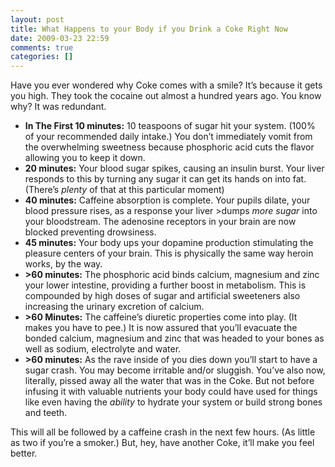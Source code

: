 ```yaml
---
layout: post
title: What Happens to your Body if you Drink a Coke Right Now
date: 2009-03-23 22:59
comments: true
categories: []
---
```

<p>Have you ever wondered why Coke comes with a smile? It’s because it gets you high. They took the cocaine out almost a hundred years ago. You know why? It was redundant.</p> <ul><li><strong>In The First 10 minutes:</strong> 10 teaspoons of sugar hit your system. (100% of your recommended daily intake.) You don’t immediately vomit from the overwhelming sweetness because phosphoric acid cuts the flavor allowing you to keep it down.</li><li><strong>20 minutes:</strong> Your blood sugar spikes, causing an insulin burst. Your liver responds to this by turning any sugar it can get its hands on into fat. (There’s <em>plenty </em>of that at this particular moment)</li><li><strong>40 minutes:</strong> Caffeine absorption is complete. Your pupils dilate, your blood pressure rises, as a response your liver >dumps <em>more sugar</em> into your bloodstream. The adenosine receptors in your brain are now blocked preventing drowsiness.</li><li><strong>45 minutes:</strong> Your body ups your dopamine production stimulating the pleasure centers of your brain. This is physically the same way heroin works, by the way.</li><li><strong>&gt;60 minutes:</strong> The phosphoric acid binds calcium, magnesium and zinc your lower intestine, providing a further boost in metabolism. This is compounded by high doses of sugar and artificial sweeteners also increasing the urinary excretion of calcium.</li><li><strong>&gt;60 Minutes:</strong> The caffeine’s diuretic properties come into play. (It makes you have to pee.) It is now assured that you’ll evacuate the bonded calcium, magnesium and zinc that was headed to your bones as well as sodium, electrolyte and water.</li><li><strong>&gt;60 minutes:</strong> As the rave inside of you dies down you’ll start to have a sugar crash. You may become irritable and/or sluggish. You’ve also now, literally, pissed away all the water that was in the Coke. But not before infusing it with valuable nutrients your body could have used for things like even having the <em>ability</em> to hydrate your system or build strong bones and teeth.</li></ul> <p>This will all be followed by a caffeine crash in the next few hours. (As little as two if you’re a smoker.) But, hey, have another Coke, it’ll make you feel better.</p>